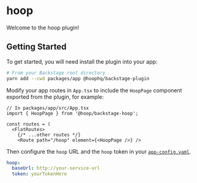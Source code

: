 # hoop

Welcome to the hoop plugin!

## Getting Started

To get started, you will need install the plugin into your app:

```bash
# From your Backstage root directory
yarn add --cwd packages/app @hoophq/backstage-plugin
```

Modify your app routes in `App.tsx` to include the `HoopPage` component exported from the plugin, for example:

```tsx
// In packages/app/src/App.tsx
import { HoopPage } from '@hoop/backstage-hoop';

const routes = (
  <FlatRoutes>
    {/* ...other routes */}
    <Route path="/hoop" element={<HoopPage />} />
```

Then configure the `hoop` URL and the `hoop` token in your [`app-config.yaml`](https://github.com/backstage/backstage/blob/master/app-config.yaml).

```yaml
hoop:
  baseUrl: http://your-service-url
  token: yourTokenHere
```
